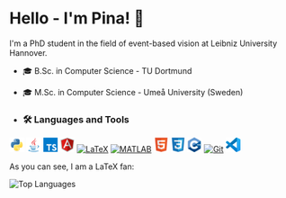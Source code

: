 # Hello - I'm Pina! 👋

I'm a PhD student in the field of event-based vision at Leibniz University Hannover.  

- 🎓 B.Sc. in Computer Science - TU Dortmund  
- 🎓 M.Sc. in Computer Science - Umeå University (Sweden)

- ### 🛠️ Languages and Tools
<a href="https://www.python.org" target="_blank"><img alt="Python" width="26px" src="https://raw.githubusercontent.com/devicons/devicon/master/icons/python/python-original.svg"/></a>
<a href="https://www.java.com/" target="_blank"><img alt="Java" width="26px" src="https://raw.githubusercontent.com/devicons/devicon/master/icons/java/java-original.svg"/></a>
<a href="https://www.typescriptlang.org/" target="_blank"><img alt="TypeScript" width="26px" src="https://raw.githubusercontent.com/devicons/devicon/master/icons/typescript/typescript-original.svg"/></a>
<a href="https://angular.io/" target="_blank"><img alt="Angular" width="26px" src="https://raw.githubusercontent.com/devicons/devicon/master/icons/angularjs/angularjs-original.svg"/></a>
<a href="https://www.latex-project.org/" target="_blank"><img alt="LaTeX" width="26px" src="https://cdn.jsdelivr.net/gh/devicons/devicon/icons/latex/latex-original.svg" /></a>
<a href="https://www.mathworks.com/products/matlab.html" target="_blank"><img alt="MATLAB" width="26px" src="https://upload.wikimedia.org/wikipedia/commons/2/21/Matlab_Logo.png" /></a>
<a href="https://developer.mozilla.org/en-US/docs/Web/HTML" target="_blank"><img alt="HTML5" width="26px" src="https://raw.githubusercontent.com/devicons/devicon/master/icons/html5/html5-original.svg"/></a>
<a href="https://developer.mozilla.org/en-US/docs/Web/CSS" target="_blank"><img alt="CSS3" width="26px" src="https://raw.githubusercontent.com/devicons/devicon/master/icons/css3/css3-original.svg"/></a>
<a href="https://www.cplusplus.com" target="_blank"><img alt="C++" width="26px" src="https://raw.githubusercontent.com/devicons/devicon/master/icons/cplusplus/cplusplus-original.svg"/></a>
<a href="https://git-scm.com/" target="_blank"><img alt="Git" width="26px" src="https://www.vectorlogo.zone/logos/git-scm/git-scm-icon.svg"/></a>
<a href="https://code.visualstudio.com/" target="_blank"><img alt="VS Code" width="26px" src="https://raw.githubusercontent.com/devicons/devicon/master/icons/vscode/vscode-original.svg"/></a>


As you can see, I am a LaTeX fan:

![Top Languages](https://github-readme-stats.vercel.app/api/top-langs/?username=pina-cola&layout=compact&theme=dark)


